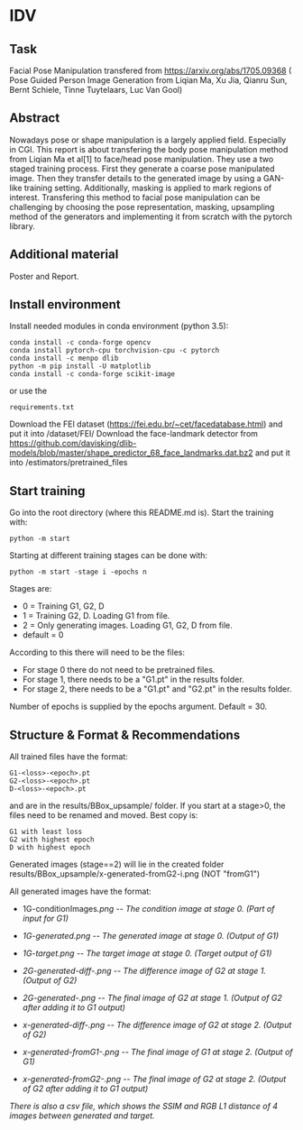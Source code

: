 # IDV
## Task
Facial Pose Manipulation transfered from https://arxiv.org/abs/1705.09368 ( Pose Guided Person Image Generation from Liqian Ma, Xu Jia, Qianru Sun, Bernt Schiele, Tinne Tuytelaars, Luc Van Gool)

## Abstract
Nowadays pose or shape manipulation is a largely applied field. Especially in CGI. This
report is about transfering the body pose manipulation method from Liqian Ma et al[1] to
face/head pose manipulation. They use a two staged training process. First they generate
a coarse pose manipulated image. Then they transfer details to the generated image by
using a GAN-like training setting. Additionally, masking is applied to mark regions of
interest.
Transfering this method to facial pose manipulation can be challenging by choosing the
pose representation, masking, upsampling method of the generators and implementing it
from scratch with the pytorch library.

## Additional material
Poster and Report.

## Install environment
Install needed modules in conda environment (python 3.5):

    conda install -c conda-forge opencv
    conda install pytorch-cpu torchvision-cpu -c pytorch
    conda install -c menpo dlib
    python -m pip install -U matplotlib
    conda install -c conda-forge scikit-image

or use the

    requirements.txt


Download the FEI dataset (https://fei.edu.br/~cet/facedatabase.html) and put it into <projectRoot>/dataset/FEI/
Download the face-landmark detector from https://github.com/davisking/dlib-models/blob/master/shape_predictor_68_face_landmarks.dat.bz2 and put it into <projectRoot>/estimators/pretrained_files

## Start training
Go into the root directory (where this README.md is).
Start the training with:

    python -m start

Starting at different training stages can be done with:

    python -m start -stage i -epochs n

Stages are:
- 0 = Training G1, G2, D
- 1 = Training G2, D. Loading G1 from file.
- 2 = Only generating images. Loading G1, G2, D from file.
- default = 0

According to this there will need to be the files:
- For stage 0 there do not need to be pretrained files.
- For stage 1, there needs to be a "G1.pt" in the results folder.
- For stage 2, there needs to be a "G1.pt" and "G2.pt" in the results folder.

Number of epochs is supplied by the epochs argument. Default = 30.
## Structure & Format & Recommendations
All trained files have the format:

    G1-<loss>-<epoch>.pt
    G2-<loss>-<epoch>.pt
    D-<loss>-<epoch>.pt
and are in the results/BBox_upsample/ folder. If you start at a stage>0, the files need to be renamed and moved. Best copy is:

    G1 with least loss
    G2 with highest epoch
    D with highest epoch

Generated images (stage==2) will lie in the created folder results/BBox_upsample/x-generated-fromG2-i.png (NOT "fromG1")

All generated images have the format:

- 1G-conditionImages<i>.png -- The condition image at stage 0. (Part of input for G1)
- 1G-generated<i>.png -- The generated image at stage 0. (Output of G1)
- 1G-target<i>.png -- The target image at stage 0. (Target output of G1)


- 2G-generated-diff-<i>.png -- The difference image of G2 at stage 1. (Output of G2)
- 2G-generated-<i>.png -- The final image of G2 at stage 1. (Output of G2 after adding it to G1 output)


- x-generated-diff-<i>.png -- The difference image of G2 at stage 2. (Output of G2)
- x-generated-fromG1-<i>.png -- The final image of G1 at stage 2. (Output of G1)
- x-generated-fromG2-<i>.png -- The final image of G2 at stage 2. (Output of G2 after adding it to G1 output)


There is also a csv file, which shows the SSIM and RGB L1 distance of 4 images between generated and target.
